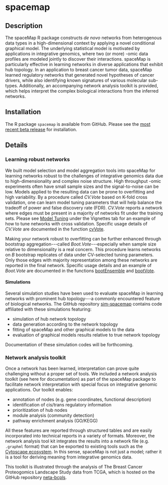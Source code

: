 spacemap
================

Description
-----------

The spaceMap R package constructs *de novo* networks from heterogenous data types in a high-dimensional context by applying a novel conditional graphical model. The underlying statistical model is motivated by applications in integrative genomics, where two (or more) -omic data profiles are modeled jointly to discover their interactions. spaceMap is particularly effective in learning networks in diverse applications that exhibit hub topology. In an application to breast cancer tumor data, spaceMap learned regulatory networks that generated novel hypotheses of cancer drivers, while also identifying known signatures of various molecular sub-types. Additionally, an accompanying network analysis toolkit is provided, which helps interpret the complex biological interactions from the inferred networks.

Installation
------------

The R package `spacemap` is available from GitHub. Please see the [most recent beta release](https://github.com/topherconley/spacemap/releases/tag/v0.45.0-beta) for installation.

Details
-------

### Learning robust networks

We built model selection and model aggregation tools into spaceMap for learning networks robust to the challenges of integrative genomics data due to high-dimensionality and complex noise structure. High throughput -omic experiments often have small sample sizes and the signal-to-noise can be low. Models applied to the resulting data can be prone to overfitting and high variability. By a procedure called *CV.Vote* based on K-fold cross validation, one can learn model tuning parameters that will help balance the tradeoff of power and false discovery rate (FDR). *CV.Vote* reports a network where edges must be present in a majority of networks fit under the training sets. Please see [Model Tuning](https://topherconley.github.io/spacemap/articles/tune_sim1.html) under the Vignettes tab for an example of how to tune networks with cross validation. Specific usage details of *CV.Vote* are documented in the function [cvVote](https://topherconley.github.io/spacemap/reference/cvVote.html).

Making your network robust to overfitting can be further enhanced through bootstrap aggregation---called *Boot.Vote*---especially when sample size relative to dimensionality is a real concern. This procedure learns networks on *B* bootstrap replicates of data under CV-selected tuning parameters. Only those edges with majority representation among these networks are reported in the final network. Specific usage details and an example of *Boot.Vote* are documented in the functions [bootEnsemble](https://topherconley.github.io/spacemap/reference/bootEnsemble.html) and [bootVote](https://topherconley.github.io/spacemap/reference/bootVote.html).

#### Simulations

Several simulation studies have been used to evaluate spaceMap in learning networks with prominent hub topology---a commonly encountered feature of biological networks. The GitHub repository [sim-spacemap](https://github.com/topherconley/sim-spacemap) contains code affiliated with these simulations featuring:

-   simulation of hub network topology
-   data generation according to the network topology
-   fitting of spaceMap and other graphical models to the data
-   evaluation of graphical models results relative to true network topology

Documentation of these simulation codes will be forthcoming.

### Network analysis toolkit

Once a network has been learned, interpretation can prove quite challenging without a proper set of tools. We included a network analysis toolkit (see here for documentation) as part of the spaceMap package to facilitate network interpretation with special focus on integrative genomic applications. Our toolkit enables:

-   annotation of nodes (e.g. gene coordinates, functional description)
-   identification of cis/trans regulatory information
-   prioritization of hub nodes
-   module analysis (community detection)
-   pathway enrichment analysis (GO/KEGG)

All these features are reported through structured tables and are easily incorporated into technical reports in a variety of formats. Moreover, the network analysis tool kit integrates the results into a network file (e.g. `.graphml` format) that can be exported to existing tools such as the [Cytoscape ecosystem](http://www.cytoscape.org/what_is_cytoscape.html). In this sense, spaceMap is not just a model; rather it is a tool for deriving meaning from integrative genomics data.

This toolkit is illustrated through the analysis of The Breast Cancer Proteogomics Landscape Study data from TCGA, which is hosted on the GitHub repository [neta-bcpls](https://topherconley.github.io/neta-bcpls/).
